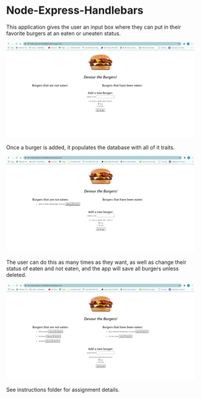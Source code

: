 # Node-Express-Handlebars

This application gives the user an input box where they can put in their favorite burgers at an eaten or uneaten status.

![Application Start](public/assets/app-start.jpg)

Once a burger is added, it populates the database with all of it traits.

![Application Input](public/assets/app-input.jpg)

The user can do this as many times as they want, as well as change their status of eaten and not eaten, and the app will save all burgers unless deleted.

![Application End](public/assets/app-end.jpg)

See instructions folder for assignment details.

